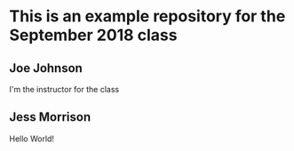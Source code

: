# This is an example repository for the September 2018 class

## Joe Johnson
I'm the instructor for the class

## Jess Morrison
Hello World!

